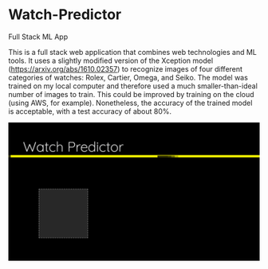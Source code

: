 # Watch-Predictor
Full Stack ML App

This is a full stack web application that combines web technologies and ML tools. It uses a slightly modified version of the Xception model (https://arxiv.org/abs/1610.02357) to recognize
images of four different categories of watches: Rolex, Cartier, Omega, and Seiko. The model was trained on my local computer and therefore used a much smaller-than-ideal
number of images to train. This could be improved by training on the cloud (using AWS, for example). Nonetheless, the accuracy of 
the trained model is acceptable, with a test accuracy of about 80%. 

![](classifier.gif)

